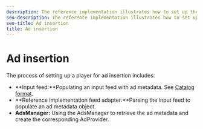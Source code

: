```yaml
---
description: The reference implementation illustrates how to set up the player for ads, which includes setting up video metadata for ad insertion and resolving the pre-, mid-, and post-roll ads into VOD or live/linear video streams. It also illustrates how to handle clickable ads.
seo-description: The reference implementation illustrates how to set up the player for ads, which includes setting up video metadata for ad insertion and resolving the pre-, mid-, and post-roll ads into VOD or live/linear video streams. It also illustrates how to handle clickable ads.
seo-title: Ad insertion
title: Ad insertion
---
```


# Ad insertion

The process of setting up a player for ad insertion includes:

* **Input feed:**Populating an input feed with ad metadata. See [Catalog format](c_psdk_ref-catalog-format.md).
* **Reference implementation feed adapter:**Parsing the input feed to populate an ad metadata object.
* **AdsManager:** Using the AdsManager to retrieve the ad metadata and create the corresponding AdProvider.
